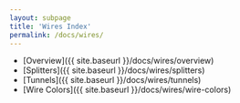 ```yaml
---
layout: subpage
title: 'Wires Index'
permalink: /docs/wires/
---
```


- [Overview]({{ site.baseurl }}/docs/wires/overview)
- [Splitters]({{ site.baseurl }}/docs/wires/splitters)
- [Tunnels]({{ site.baseurl }}/docs/wires/tunnels)
- [Wire Colors]({{ site.baseurl }}/docs/wires/wire-colors)



